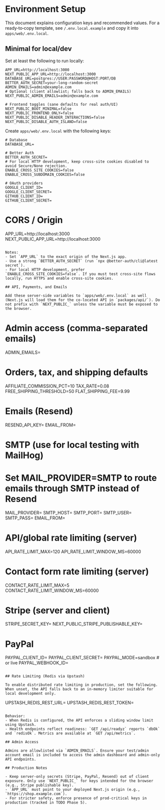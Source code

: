 # Environment Setup

This document explains configuration keys and recommended values. For a ready‑to‑copy template, see `/.env.local.example` and copy it into `apps/web/.env.local`.

## Minimal for local/dev

Set at least the following to run locally:

```
APP_URL=http://localhost:3000
NEXT_PUBLIC_APP_URL=http://localhost:3000
DATABASE_URL=postgres://USER:PASSWORD@HOST:PORT/DB
BETTER_AUTH_SECRET=your-long-random-secret
ADMIN_EMAILS=admin@example.com
# Optional (client allowlist; falls back to ADMIN_EMAILS)
NEXT_PUBLIC_ADMIN_EMAILS=admin@example.com

# Frontend toggles (sane defaults for real auth/UI)
NEXT_PUBLIC_BOOT_MINIMAL=false
NEXT_PUBLIC_FRONTEND_ONLY=false
NEXT_PUBLIC_DISABLE_HEADER_INTERACTIONS=false
NEXT_PUBLIC_DISABLE_AUTH_ISLAND=false
```

Create `apps/web/.env.local` with the following keys:

```
# Database
DATABASE_URL=

# Better Auth
BETTER_AUTH_SECRET=
# For local HTTP development, keep cross‑site cookies disabled to avoid Secure/None rejection.
ENABLE_CROSS_SITE_COOKIES=false
ENABLE_CROSS_SUBDOMAIN_COOKIES=false

# OAuth providers
GOOGLE_CLIENT_ID=
GOOGLE_CLIENT_SECRET=
GITHUB_CLIENT_ID=
GITHUB_CLIENT_SECRET=
```

# CORS / Origin
APP_URL=http://localhost:3000
NEXT_PUBLIC_APP_URL=http://localhost:3000
```

Notes:
- Set `APP_URL` to the exact origin of the Next.js app.
- Use a strong `BETTER_AUTH_SECRET` (run `npx @better-auth/cli@latest secret`).
- For local HTTP development, prefer `ENABLE_CROSS_SITE_COOKIES=false`. If you must test cross‑site flows locally, run HTTPS and enable cross‑site cookies.

## API, Payments, and Emails

Add these server-side variables to `apps/web/.env.local` as well (Next.js will load them for the co-located API in `packages/api/`). Do not prefix with `NEXT_PUBLIC_` unless the variable must be exposed to the browser.

```
# Admin access (comma-separated emails)
ADMIN_EMAILS=

# Orders, tax, and shipping defaults
AFFILIATE_COMMISSION_PCT=10
TAX_RATE=0.08
FREE_SHIPPING_THRESHOLD=50
FLAT_SHIPPING_FEE=9.99

# Emails (Resend)
RESEND_API_KEY=
EMAIL_FROM=

# SMTP (use for local testing with MailHog)
# Set MAIL_PROVIDER=SMTP to route emails through SMTP instead of Resend
MAIL_PROVIDER=
SMTP_HOST=
SMTP_PORT=
SMTP_USER=
SMTP_PASS=
EMAIL_FROM=

# API/global rate limiting (server)
API_RATE_LIMIT_MAX=120
API_RATE_LIMIT_WINDOW_MS=60000

# Contact form rate limiting (server)
CONTACT_RATE_LIMIT_MAX=5
CONTACT_RATE_LIMIT_WINDOW_MS=60000

# Stripe (server and client)
STRIPE_SECRET_KEY=
NEXT_PUBLIC_STRIPE_PUBLISHABLE_KEY=

# PayPal
PAYPAL_CLIENT_ID=
PAYPAL_CLIENT_SECRET=
PAYPAL_MODE=sandbox # or live
PAYPAL_WEBHOOK_ID=
```

## Rate Limiting (Redis via Upstash)

To enable distributed rate limiting in production, set the following. When unset, the API falls back to an in-memory limiter suitable for local development only.

```
UPSTASH_REDIS_REST_URL=
UPSTASH_REDIS_REST_TOKEN=
```

Behavior:
- When Redis is configured, the API enforces a sliding window limit using Upstash.
- Health endpoints reflect readiness: `GET /api/readyz` reports `dbOk` and `redisOk`. Metrics are available at `GET /api/metrics`.

## Admin Access

Admins are allowlisted via `ADMIN_EMAILS`. Ensure your test/admin account email is included to access the admin dashboard and admin-only API endpoints.

## Production Notes

- Keep server-only secrets (Stripe, PayPal, Resend) out of client exposure. Only use `NEXT_PUBLIC_` for keys intended for the browser (e.g., Stripe publishable key).
- `APP_URL` must point to your deployed Next.js origin (e.g., `https://shop.example.com`).
- For stricter safety, enforce presence of prod-critical keys in production (tracked in TODO Phase 5).
